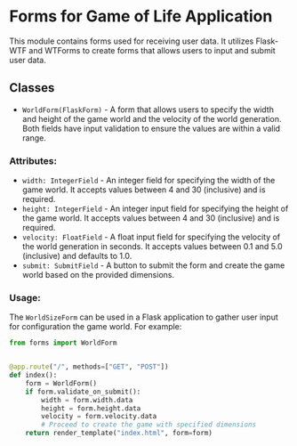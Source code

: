 # Forms for Game of Life Application

This module contains forms used for receiving user data. It utilizes Flask-WTF and WTForms to create forms that allows users to input and submit user data.

## Classes
- `WorldForm(FlaskForm)` - A form that allows users to specify the width and height of the game world and the velocity of the world generation. Both fields have input validation to ensure the values are within a valid range.

### Attributes:
- `width: IntegerField` - An integer field for specifying the width of the game world. It accepts values between 4 and 30 (inclusive) and is required.
- `height: IntegerField` - An integer input field for specifying the height of the game world. It accepts values between 4 and 30 (inclusive) and is required.
- `velocity: FloatField` - A float input field for specifying the velocity of the world generation in seconds. It accepts values between 0.1 and 5.0 (inclusive) and defaults to 1.0.
- `submit: SubmitField` - A button to submit the form and create the game world based on the provided dimensions.

### Usage:
The `WorldSizeForm` can be used in a Flask application to gather user input for configuration the game world. For example:

```python
from forms import WorldForm


@app.route("/", methods=["GET", "POST"])
def index():
    form = WorldForm()
    if form.validate_on_submit():
        width = form.width.data
        height = form.height.data
        velocity = form.velocity.data
        # Proceed to create the game with specified dimensions
    return render_template("index.html", form=form)
```
